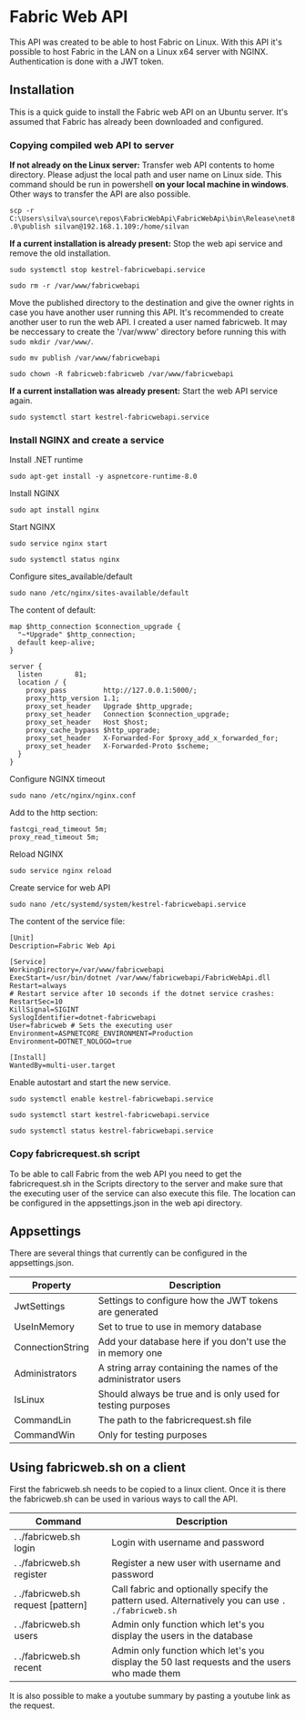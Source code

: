# Fabric Web API
This API was created to be able to host Fabric on Linux. With this API it's possible to host Fabric in the LAN on a Linux x64 server with NGINX. Authentication is done with a JWT token.

## Installation
This is a quick guide to install the Fabric web API on an Ubuntu server. It's assumed that Fabric has already been downloaded and configured.

### Copying compiled web API to server
**If not already on the Linux server:** Transfer web API contents to home directory. Please adjust the local path and user name on Linux side. This command should be run in powershell **on your local machine in windows**. Other ways to transfer the API are also possible.

`scp -r C:\Users\silva\source\repos\FabricWebApi\FabricWebApi\bin\Release\net8.0\publish silvan@192.168.1.109:/home/silvan`

**If a current installation is already present:** Stop the web api service and remove the old installation.

`sudo systemctl stop kestrel-fabricwebapi.service`

`sudo rm -r /var/www/fabricwebapi`

Move the published directory to the destination and give the owner rights in case you have another user running this API. It's recommended to create another user to run the web API. I created a user named fabricweb. It may be neccessary to create the '/var/www' directory before running this with `sudo mkdir /var/www/`.

`sudo mv publish /var/www/fabricwebapi`

`sudo chown -R fabricweb:fabricweb /var/www/fabricwebapi`

**If a current installation was already present:** Start the web API service again.

`sudo systemctl start kestrel-fabricwebapi.service`

### Install NGINX and create a service

Install .NET runtime

`sudo apt-get install -y aspnetcore-runtime-8.0`

Install NGINX

`sudo apt install nginx`

Start NGINX

`sudo service nginx start`

`sudo systemctl status nginx`

Configure sites_available/default

`sudo nano /etc/nginx/sites-available/default`

The content of default:

```
map $http_connection $connection_upgrade {
  "~*Upgrade" $http_connection;
  default keep-alive;
}

server {
  listen        81;
  location / {
    proxy_pass         http://127.0.0.1:5000/;
    proxy_http_version 1.1;
    proxy_set_header   Upgrade $http_upgrade;
    proxy_set_header   Connection $connection_upgrade;
    proxy_set_header   Host $host;
    proxy_cache_bypass $http_upgrade;
    proxy_set_header   X-Forwarded-For $proxy_add_x_forwarded_for;
    proxy_set_header   X-Forwarded-Proto $scheme;
  }
}
```

Configure NGINX timeout

`sudo nano /etc/nginx/nginx.conf`

Add to the http section:

```
fastcgi_read_timeout 5m;
proxy_read_timeout 5m;
```

Reload NGINX

`sudo service nginx reload`

Create service for web API

`sudo nano /etc/systemd/system/kestrel-fabricwebapi.service`

The content of the service file:

```
[Unit]
Description=Fabric Web Api

[Service]
WorkingDirectory=/var/www/fabricwebapi
ExecStart=/usr/bin/dotnet /var/www/fabricwebapi/FabricWebApi.dll
Restart=always
# Restart service after 10 seconds if the dotnet service crashes:
RestartSec=10
KillSignal=SIGINT
SyslogIdentifier=dotnet-fabricwebapi
User=fabricweb # Sets the executing user
Environment=ASPNETCORE_ENVIRONMENT=Production
Environment=DOTNET_NOLOGO=true

[Install]
WantedBy=multi-user.target
```

Enable autostart and start the new service.

`sudo systemctl enable kestrel-fabricwebapi.service`

`sudo systemctl start kestrel-fabricwebapi.service`

`sudo systemctl status kestrel-fabricwebapi.service`

### Copy fabricrequest.sh script

To be able to call Fabric from the web API you need to get the fabricrequest.sh in the Scripts directory to the server and make sure that the executing user of the service can also execute this file. The location can be configured in the appsettings.json in the web api directory.

## Appsettings

There are several things that currently can be configured in the appsettings.json.

 Property | Description
--- | ---
JwtSettings | Settings to configure how the JWT tokens are generated
UseInMemory | Set to true to use in memory database
ConnectionString | Add your database here if you don't use the in memory one
Administrators | A string array containing the names of the administrator users
IsLinux | Should always be true and is only used for testing purposes
CommandLin | The path to the fabricrequest.sh file
CommandWin | Only for testing purposes

## Using fabricweb.sh on a client
First the fabricweb.sh needs to be copied to a linux client. Once it is there the fabricweb.sh can be used in various ways to call the API.

Command | Description
--- | ---
. ./fabricweb.sh login | Login with username and password
. ./fabricweb.sh register | Register a new user with username and password
. ./fabricweb.sh request \[pattern\] | Call fabric and optionally specify the pattern used. Alternatively you can use `. ./fabricweb.sh`
. ./fabricweb.sh users | Admin only function which let's you display the users in the database
. ./fabricweb.sh recent | Admin only function which let's you display the 50 last requests and the users who made them

It is also possible to make a youtube summary by pasting a youtube link as the request.

